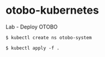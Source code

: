 # otobo-kubernetes
Lab - Deploy OTOBO

<code>$ kubectl create ns otobo-system</code>

<code>$ kubectl apply -f .</code>
